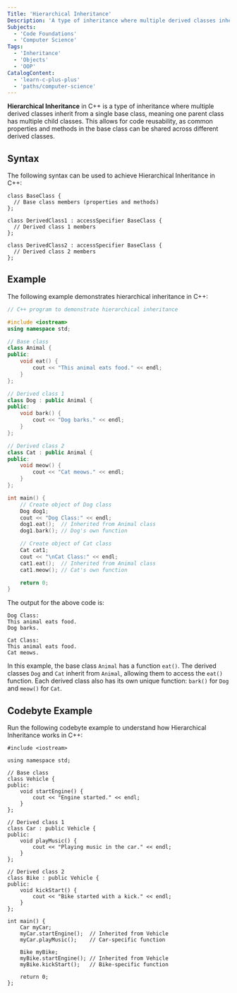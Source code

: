 ```yaml
---
Title: 'Hierarchical Inheritance'
Description: 'A type of inheritance where multiple derived classes inherit from a single base class, sharing its properties and methods.'
Subjects:
  - 'Code Foundations'
  - 'Computer Science'
Tags:
  - 'Inheritance'
  - 'Objects'
  - 'OOP'
CatalogContent: 
  - 'learn-c-plus-plus'
  - 'paths/computer-science'
---
```


**Hierarchical Inheritance** in C++ is a type of inheritance where multiple derived classes inherit from a single base class, meaning one parent class has multiple child classes. This allows for code reusability, as common properties and methods in the base class can be shared across different derived classes.

## Syntax

The following syntax can be used to achieve Hierarchical Inheritance in C++:

```pseudo
class BaseClass {
  // Base class members (properties and methods)
};

class DerivedClass1 : accessSpecifier BaseClass {
  // Derived class 1 members
};

class DerivedClass2 : accessSpecifier BaseClass {
  // Derived class 2 members
};
```

## Example

The following example demonstrates hierarchical inheritance in C++:

```cpp
// C++ program to demonstrate hierarchical inheritance

#include <iostream>
using namespace std;

// Base class
class Animal {
public:
    void eat() {
        cout << "This animal eats food." << endl;
    }
};

// Derived class 1
class Dog : public Animal {
public:
    void bark() {
        cout << "Dog barks." << endl;
    }
};

// Derived class 2
class Cat : public Animal {
public:
    void meow() {
        cout << "Cat meows." << endl;
    }
};

int main() {
    // Create object of Dog class
    Dog dog1;
    cout << "Dog Class:" << endl;
    dog1.eat();  // Inherited from Animal class
    dog1.bark(); // Dog's own function

    // Create object of Cat class
    Cat cat1;
    cout << "\nCat Class:" << endl;
    cat1.eat();  // Inherited from Animal class
    cat1.meow(); // Cat's own function

    return 0;
}
```

The output for the above code is:

```shell
Dog Class:
This animal eats food.
Dog barks.

Cat Class:
This animal eats food.
Cat meows.
```

In this example, the base class `Animal` has a function `eat()`. The derived classes `Dog` and `Cat` inherit from `Animal`, allowing them to access the `eat()` function. Each derived class also has its own unique function: `bark()` for `Dog` and `meow()` for `Cat`.

## Codebyte Example

Run the following codebyte example to understand how Hierarchical Inheritance works in C++:

```codebyte/cpp
#include <iostream>

using namespace std;

// Base class
class Vehicle {
public:
    void startEngine() {
        cout << "Engine started." << endl;
    }
};

// Derived class 1
class Car : public Vehicle {
public:
    void playMusic() {
        cout << "Playing music in the car." << endl;
    }
};

// Derived class 2
class Bike : public Vehicle {
public:
    void kickStart() {
        cout << "Bike started with a kick." << endl;
    }
};

int main() {
    Car myCar;
    myCar.startEngine();  // Inherited from Vehicle
    myCar.playMusic();    // Car-specific function

    Bike myBike;
    myBike.startEngine(); // Inherited from Vehicle
    myBike.kickStart();   // Bike-specific function

    return 0;
};
```
